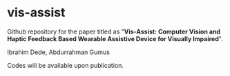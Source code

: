 # vis-assist

Github repository for the paper titled as 
"**Vis-Assist: Computer Vision and Haptic Feedback Based Wearable Assistive Device for Visually Impaired**".

Ibrahim Dede, Abdurrahman Gumus

Codes will be available upon publication.
